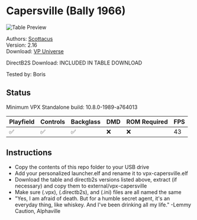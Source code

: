 # Capersville (Bally 1966)

![Table Preview](../../vpx-capersville.png)

Authors: [Scottacus](https://vpuniverse.com/profile/11566-scottacus/)  
Version: 2.16  
Download: [VP Universe](https://vpuniverse.com/files/file/10814-capersville-bally-1966/)

DirectB2S
Download: INCLUDED IN TABLE DOWNLOAD  

Tested by: Boris

## Status 

Minimum VPX Standalone build: 10.8.0-1989-a764013

| Playfield | Controls | Backglass | DMD | ROM Required | FPS | 
|-----------|----------|-----------|-----|--------------|-----|
| :white_check_mark: | :white_check_mark: | :white_check_mark: | :x: | :x: | 43 |

## Instructions

- Copy the contents of this repo folder to your USB drive
- Add your personalized launcher.elf and rename it to vpx-capersville.elf
- Download the table and directb2s versions listed above, extract (if necessary) and copy them to external/vpx-capersville
- Make sure (.vpx), (.directb2s), and (.ini) files are all named the same
- "Yes, I am afraid of death. But for a humble secret agent, it's an everyday thing, like whiskey. And I've been drinking all my life." -Lemmy Caution, Alphaville
